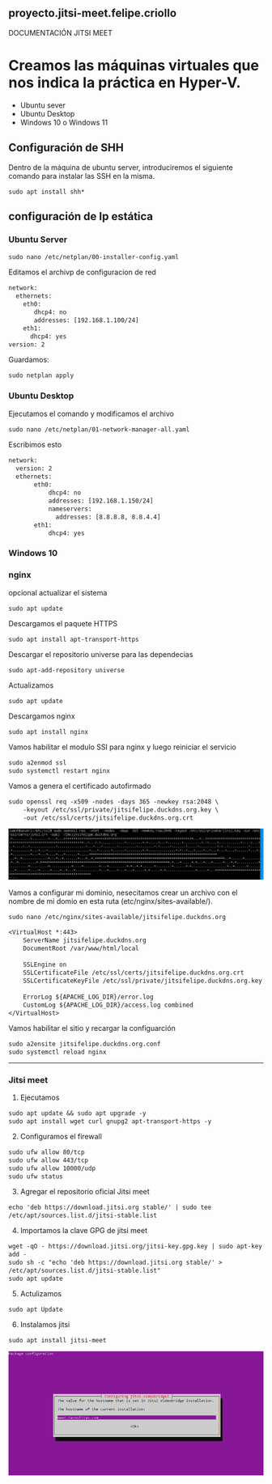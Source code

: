 ## proyecto.jitsi-meet.felipe.criollo

DOCUMENTACIÓN JITSI MEET

# Creamos las máquinas virtuales que nos indica la práctica en Hyper-V. 
* Ubuntu sever 
* Ubuntu Desktop
* Windows 10 o Windows 11
 

## Configuración de SHH
Dentro de la máquina de ubuntu server, introduciremos el siguiente comando para instalar las SSH en la misma.
```
sudo apt install shh*
```
## configuración de Ip estática
### Ubuntu Server

```
sudo nano /etc/netplan/00-installer-config.yaml
```
Editamos el archivp de configuracion de red

```
network:
  ethernets:
    eth0:
       dhcp4: no
       addresses: [192.168.1.100/24]
    eth1:
      dhcp4: yes
version: 2
```
Guardamos:
```
sudo netplan apply
```
### Ubuntu Desktop
Ejecutamos el comando y modificamos el archivo
```
sudo nano /etc/netplan/01-network-manager-all.yaml
```
Escribimos esto
```
network:
  version: 2
  ethernets:
       eth0:
           dhcp4: no
           addresses: [192.168.1.150/24]
           nameservers:
             addresses: [8.8.8.8, 8.8.4.4]
       eth1:
           dhcp4: yes
```
### Windows 10


### nginx
opcional actualizar el sistema
```
sudo apt update
```
Descargamos el paquete HTTPS
```
sudo apt install apt-transport-https
```
Descargar el repositorio universe para las dependecias 
```
sudo apt-add-repository universe
```
Actualizamos
```
sudo apt update
```
Descargamos nginx
```
sudo apt install nginx
```
Vamos habilitar el modulo SSl para nginx y luego reiniciar el servicio
```
sudo a2enmod ssl
sudo systemctl restart nginx
```

Vamos a genera el certificado autofirmado
```
sudo openssl req -x509 -nodes -days 365 -newkey rsa:2048 \
    -keyout /etc/ssl/private/jitsifelipe.duckdns.org.key \
    -out /etc/ssl/certs/jitsifelipe.duckdns.org.crt

```
![ssl](cap4.png)

Vamos a configurar mi dominio, nesecitamos crear un archivo con el nombre de mi domio en esta ruta (etc/nginx/sites-available/).
```
sudo nano /etc/nginx/sites-available/jitsifelipe.duckdns.org
```
```
<VirtualHost *:443>
    ServerName jitsifelipe.duckdns.org
    DocumentRoot /var/www/html/local
    
    SSLEngine on
    SSLCertificateFile /etc/ssl/certs/jitsifelipe.duckdns.org.crt
    SSLCertificateKeyFile /etc/ssl/private/jitsifelipe.duckdns.org.key
    
    ErrorLog ${APACHE_LOG_DIR}/error.log
    CustomLog ${APACHE_LOG_DIR}/access.log combined
</VirtualHost>

```
Vamos habilitar el sitio y recargar la configuarción
```
sudo a2ensite jitsifelipe.duckdns.org.conf
sudo systemctl reload nginx

```

---
### Jitsi meet
1. Ejecutamos
```
sudo apt update && sudo apt upgrade -y
sudo apt install wget curl gnupg2 apt-transport-https -y
```
2. Configuramos el firewall
```
sudo ufw allow 80/tcp    
sudo ufw allow 443/tcp    
sudo ufw allow 10000/udp  
sudo ufw status
``` 
3. Agregar el repositorio oficial Jitsi meet
```
echo 'deb https://download.jitsi.org stable/' | sudo tee /etc/apt/sources.list.d/jitsi-stable.list

```
4. Importamos la clave GPG de jitsi meet
```
wget -qO - https://download.jitsi.org/jitsi-key.gpg.key | sudo apt-key add -
sudo sh -c "echo 'deb https://download.jitsi.org stable/' > /etc/apt/sources.list.d/jitsi-stable.list"
sudo apt update
```
5. Actulizamos
```
sudo apt Update
```
6. Instalamos jitsi
```
sudo apt install jitsi-meet
```
![debemos poner nuestros dominio](cap2.png)

